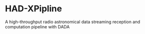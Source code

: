 # HAD-XPipline
A high-throughput radio astronomical data streaming reception and computation pipeline with DADA
